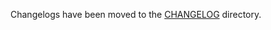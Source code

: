 Changelogs have been moved to the [CHANGELOG](https://github.com/antrea-io/antrea/blob/v2.3.1/CHANGELOG) directory.
